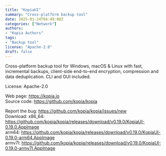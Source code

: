 ```yaml
---
title: "KopiaUI"
summary: "Cross-platform backup tool"
date: 2025-01-24T04:49:00Z
categories: ["Network"]
authors:
- "Kopia Authors"
tags: 
- "Backup tool"
license: "Apache-2.0"
draft: false
---
```


Cross-platform backup tool for Windows, macOS & Linux with fast, incremental backups, client-side end-to-end encryption, compression and data deduplication. CLI and GUI included.

License: Apache-2.0

Web page: <https://kopia.io>  
Source code: <https://github.com/kopia/kopia>

Report the bug: <https://github.com/kopia/kopia/issues/new>  
Download:   x86_64: <https://github.com/kopia/kopia/releases/download/v0.19.0/KopiaUI-0.19.0.AppImage>  
            arm64: <https://github.com/kopia/kopia/releases/download/v0.19.0/KopiaUI-0.19.0-arm64.AppImage>  
            armv7l: <https://github.com/kopia/kopia/releases/download/v0.19.0/KopiaUI-0.19.0-armv7l.AppImage>
